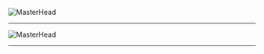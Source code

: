 
![MasterHead](https://media.discordapp.net/attachments/1050591171921072130/1051065253200416808/Untitled_2.png?width=1356&height=403)
--- ---
![MasterHead](https://media.discordapp.net/attachments/1050591171921072130/1051060863643156530/Untitled.png?width=1356&height=566)
--- ---
